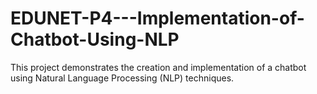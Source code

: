 # EDUNET-P4---Implementation-of-Chatbot-Using-NLP
This project demonstrates the creation and implementation of a chatbot using Natural Language Processing (NLP) techniques.
